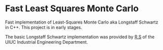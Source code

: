 # Fast Least Squares Monte Carlo
Fast implementation of Least-Squares Monte Carlo aka Longstaff Schwartz in C++. This project is in early stages.

The basic Longstaff Schwartz implementation was provided by [R.S](https://rsree.ise.illinois.edu/Prof._R.S._Sreenivas_%28Main%29.html) of the UIUC Industrial Engineering Department.
